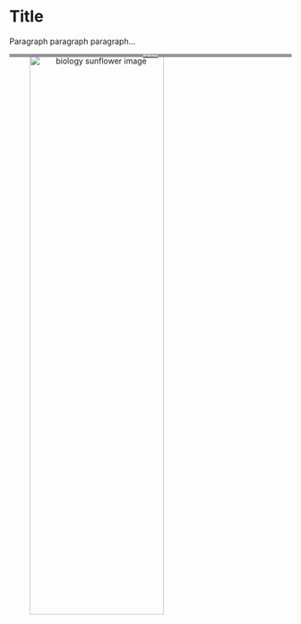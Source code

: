 <html>
     <head>
          <meta charset = "utf-8">
          <style>
               .courseLabel {
                    position: relative;
                    top: -10%;
                    font-size: 5;
                    background-color: rgba(128, 128, 128, 0.801);
                    color: white;
               }
               .img_and_label {
                    text-align: center;
               }
               #bioPic {
                    position: absolute;
                    top: 175px;
                    left: 15%;
                    width: 50%;
               }
          </style>
     </head>
     <body>
          <h1>Title</h1>
          <p>Paragraph paragraph paragraph...</p>
          <div id="biology" class="img_and_label">
               <a target="-blank" href="biology.html">
                    <img src="https://user-images.githubusercontent.com/63515930/79056396-2afb4a80-7c24-11ea-9b60-e09ca904730d.jpg" alt="biology sunflower image" width="300" id="bioPic" class="coursePic"/>
                    <h2 class="courseLabel">AP Biology</h2>
               </a>
          </div>
          <p><br><br><br><br><br><br><br><br><br><br><br><br><br><br><br><br><br><br><br><br><br><br><br><br><br><br><br><br></p>
     </body>
</html>
